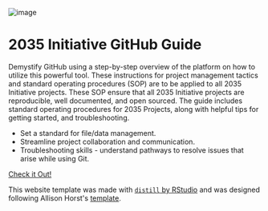 ![image](https://github.com/The2035Initiative/2035Initiative-GitHubGuide/assets/141206781/27e32210-8ed8-411d-8a41-b8697d2469f8)
# 2035 Initiative GitHub Guide

Demystify GitHub using a step-by-step overview of the platform on how to utilize this powerful tool. These instructions for project management tactics and standard operating procedures (SOP) are to be applied to all 2035 Initiative projects. These SOP ensure that all 2035 Initiative projects are reproducible, well documented, and open sourced. The guide includes standard operating procedures for 2035 Projects, along with helpful tips for getting started, and troubleshooting.

-   Set a standard for file/data management.
-   Streamline project collaboration and communication.
-   Troubleshooting skills - understand pathways to resolve issues that arise while using Git.

[Check it Out!](https://the2035initiative.github.io/2035Initiative-GitHubGuide/)















This website template was made with [`distill` by RStudio](https://rstudio.github.io/distill/) and was designed following  Allison Horst's [template](https://docs.google.com/document/d/1iC0f8VONz269Fm6dVHXeiQuWubNOgOiHjF6oHNBLD-o/edit?usp=sharing).
